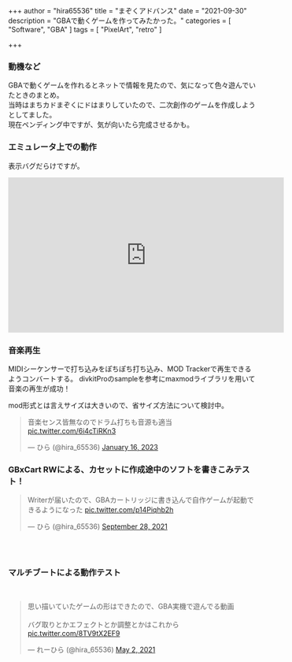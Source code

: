 +++
author = "hira65536"
title = "まぞくアドバンス"
date = "2021-09-30"
description = "GBAで動くゲームを作ってみたかった。"
categories = [
    "Software",
    "GBA"
]
tags = [
    "PixelArt",
    "retro"
]

+++

### 動機など 
GBAで動くゲームを作れるとネットで情報を見たので、気になって色々遊んでいたときのまとめ。
<br>当時はまちカドまぞくにドはまりしていたので、二次創作のゲームを作成しようとしてました。
<br>現在ペンディング中ですが、気が向いたら完成させるかも。

### エミュレータ上での動作
表示バグだらけですが。

<iframe width="560" height="315" src="https://www.youtube-nocookie.com/embed/kzuw1l1QM2M" title="YouTube video player" frameborder="0" allow="accelerometer; autoplay; clipboard-write; encrypted-media; gyroscope; picture-in-picture" allowfullscreen></iframe>

### 音楽再生
MIDIシーケンサーで打ち込みをぽちぽち打ち込み、MOD Trackerで再生できるようコンバートする。
divkitProのsampleを参考にmaxmodライブラリを用いて音楽の再生が成功！

mod形式とは言えサイズは大きいので、省サイズ方法について検討中。

<blockquote class="twitter-tweet"><p lang="ja" dir="ltr">音楽センス皆無なのでドラム打ちも音源も適当 <a href="https://t.co/6i4cTiRKn3">pic.twitter.com/6i4cTiRKn3</a></p>&mdash; ひら (@hira_65536) <a href="https://twitter.com/hira_65536/status/1614998079941545985?ref_src=twsrc%5Etfw">January 16, 2023</a></blockquote> <script async src="https://platform.twitter.com/widgets.js" charset="utf-8"></script>

### GBxCart RWによる、カセットに作成途中のソフトを書きこみテスト！

<blockquote class="twitter-tweet"><p lang="ja" dir="ltr">Writerが届いたので、GBAカートリッジに書き込んで自作ゲームが起動できるようになった <a href="https://t.co/p14Piqhb2h">pic.twitter.com/p14Piqhb2h</a></p>&mdash; ひら (@hira_65536) <a href="https://twitter.com/hira_65536/status/1442804603590901761?ref_src=twsrc%5Etfw">September 28, 2021</a> <script async src="https://platform.twitter.com/widgets.js" charset="utf-8"></script></blockquote>
<br><br>


### マルチブートによる動作テスト

<br>
<blockquote class="twitter-tweet"><p lang="ja" dir="ltr">思い描いていたゲームの形はできたので、GBA実機で遊んでる動画<br><br>バグ取りとかエフェクトとか調整とかはこれから <a href="https://t.co/8TV9tX2EF9">pic.twitter.com/8TV9tX2EF9</a></p>&mdash; れーひら (@hira_65536) <a href="https://twitter.com/hira_65536/status/1388849255700262917?ref_src=twsrc%5Etfw">May 2, 2021</a> <script async src="https://platform.twitter.com/widgets.js" charset="utf-8"></script></blockquote><br><br>
